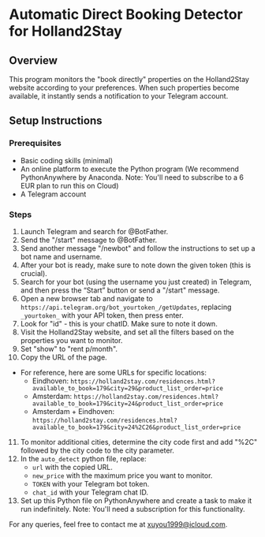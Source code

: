 # Automatic Direct Booking Detector for Holland2Stay

## Overview
This program monitors the "book directly" properties on the Holland2Stay website according to your preferences. When such properties become available, it instantly sends a notification to your Telegram account.

## Setup Instructions

### Prerequisites
- Basic coding skills (minimal)
- An online platform to execute the Python program (We recommend PythonAnywhere by Anaconda. Note: You'll need to subscribe to a 6 EUR plan to run this on Cloud)
- A Telegram account

### Steps
1. Launch Telegram and search for @BotFather.
2. Send the "/start" message to @BotFather.
3. Send another message "/newbot" and follow the instructions to set up a bot name and username.
4. After your bot is ready, make sure to note down the given token (this is crucial).
5. Search for your bot (using the username you just created) in Telegram, and then press the “Start” button or send a "/start" message.
6. Open a new browser tab and navigate to `https://api.telegram.org/bot_yourtoken_/getUpdates`, replacing `_yourtoken_` with your API token, then press enter.
7. Look for "id" - this is your chatID. Make sure to note it down.
8. Visit the Holland2Stay website, and set all the filters based on the properties you want to monitor.
9. Set "show" to "rent p/month".
10. Copy the URL of the page.
   - For reference, here are some URLs for specific locations:
     - Eindhoven: `https://holland2stay.com/residences.html?available_to_book=179&city=29&product_list_order=price`
     - Amsterdam: `https://holland2stay.com/residences.html?available_to_book=179&city=24&product_list_order=price`
     - Amsterdam + Eindhoven: `https://holland2stay.com/residences.html?available_to_book=179&city=24%2C26&product_list_order=price`
11. To monitor additional cities, determine the city code first and add "%2C" followed by the city code to the city parameter.
12. In the `auto_detect` python file, replace:
    - `url` with the copied URL.
    - `new_price` with the maximum price you want to monitor.
    - `TOKEN` with your Telegram bot token.
    - `chat_id` with your Telegram chat ID.
13. Set up this Python file on PythonAnywhere and create a task to make it run indefinitely. Note: You'll need a subscription for this functionality.

For any queries, feel free to contact me at xuyou1999@icloud.com.
